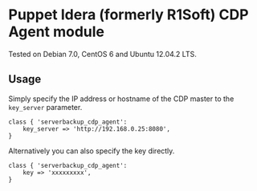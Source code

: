 Puppet Idera (formerly R1Soft) CDP Agent module
==============

Tested on Debian 7.0, CentOS 6 and Ubuntu 12.04.2 LTS.

Usage
--------------
Simply specify the IP address or hostname of the CDP master to the `key_server` parameter.

```puppet
class { 'serverbackup_cdp_agent':
	key_server => 'http://192.168.0.25:8080',
}
```

Alternatively you can also specify the key directly.

```puppet
class { 'serverbackup_cdp_agent':
	key => 'xxxxxxxxx',
}
```
